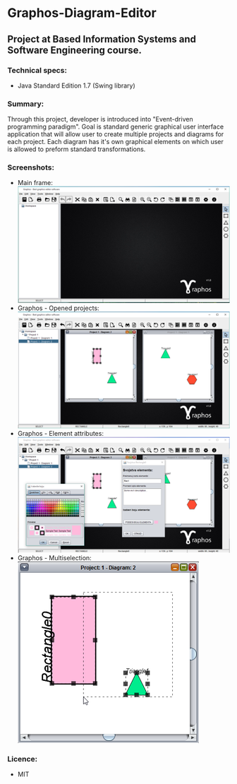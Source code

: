 # Graphos-Diagram-Editor
## Project at Based Information Systems and Software Engineering course.

### Technical specs:
  - Java Standard Edition 1.7 (Swing library)
  
### Summary:
Through this project, developer is introduced into "Event-driven programming paradigm". Goal is standard generic graphical user interface application that will allow user to create multiple projects and diagrams for each project. Each diagram has it's own graphical elements on which user is allowed to preform standard transformations.

### Screenshots:
- Main frame: <br />
 ![Graphos - Main frame](/screenshots/main_frame.png?raw=true "Graphos - Main Frame")
- Graphos - Opened projects: <br />
 ![Graphos - Opened projects](/screenshots/opened_project.png?raw=true "Graphos - Opened projects")
- Graphos - Element attributes: <br />
 ![Graphos - Element attributes](/screenshots/rec1_desc.png?raw=true "Graphos - Element attributes")
- Graphos - Multiselection: <br />
 ![Graphos - Multiselection](/screenshots/multi_selection.png?raw=true "Graphos - Multiselection")

### Licence:
  - MIT
